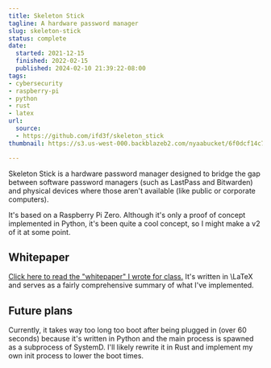 ```yaml
---
title: Skeleton Stick
tagline: A hardware password manager
slug: skeleton-stick
status: complete
date:
  started: 2021-12-15
  finished: 2022-02-15
  published: 2024-02-10 21:39:22-08:00
tags:
- cybersecurity
- raspberry-pi
- python
- rust
- latex
url:
  source:
  - https://github.com/ifd3f/skeleton_stick
thumbnail: https://s3.us-west-000.backblazeb2.com/nyaabucket/6f0dcf14c7061aa645a3593d611686a733160e15e3dc973145429ac382111d82/unlocked.jpg

---
```


Skeleton Stick is a hardware password manager designed to bridge the gap between
software password managers (such as LastPass and Bitwarden) and physical devices
where those aren't available (like public or corporate computers).

It's based on a Raspberry Pi Zero. Although it's only a proof of concept
implemented in Python, it's been quite a cool concept, so I might make a v2 of
it at some point.

## Whitepaper

[Click here to read the "whitepaper" I wrote for class.](./report.pdf) It's
written in <m>\LaTeX</m> and serves as a fairly comprehensive summary of what I've
implemented.

## Future plans

Currently, it takes way too long too boot after being plugged in (over 60
seconds) because it's written in Python and the main process is spawned as a
subprocess of SystemD. I'll likely rewrite it in Rust and implement my own init
process to lower the boot times.